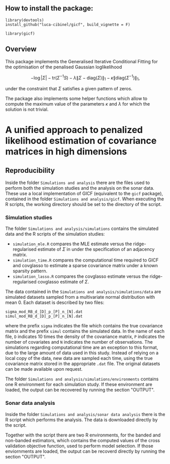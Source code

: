 ## How to install the package:
```
library(devtools)
install_github("luca-cibinel/gicf", build_vignette = F)

library(gicf)
```

## Overview
This package implements the Generalised Iterative Conditional Fitting for the optimisation of the penalised Gaussian loglikelihood

$$-\log{|\Sigma|} - \text{tr}(\Sigma^{-1}S) - \lambda\|\Sigma - \text{diag}(\Sigma)\|_1 - \kappa\|\text{diag}(\Sigma^{-1})\|_1,$$

under the constraint that $\Sigma$ satisfies a given pattern of zeros.

The package also implements some helper functions which allow to compute the maximum value of the parameters $\kappa$ and $\lambda$ for which the solution is not trivial.

# A unified approach to penalized likelihood estimation of covariance matrices in high dimensions

## Reproducibility

Inside the folder `Simulations and analysis` there are the files used to perform both the simulation studies and the analysis on the sonar data. These use a local implementation of GICF (equivalent to the `gicf` package), contained in the folder `Simulations and analysis/gicf`. When executing the R scripts, the working directory should be set to the directory of the script.

### Simulation studies
The folder `Simulations and analysis/simulations` contains the simulated data and the R scripts of the simulation studies:
- `simulation_mle.R` compares the MLE estimate versus the ridge-regularised estimate of $\Sigma$ in under the specification of an adjacency matrix.
- `simulation_time.R` compares the computational time required to GICF and covglasso to estimate a sparse covariance matrix under a known sparsity pattern.
- `simulation_lasso.R` compares the covglasso estimate versus the ridge-regularised covglasso estimate of $\Sigma$.

The data contained in the `Simulations and analysis/simulations/data` are simulated datasets sampled from a multivariate normal distribution with mean $0$. Each dataset is described by two files:
```
sigma_mod_RB_d_[D]_p_[P]_n_[N].dat
simul_mod_RB_d_[D]_p_[P]_n_[N].dat
```
where the prefix `sigma` indicates the file which contains the true covariance matrix and the prefix `simul` contains the simulated data. In the name of each file, `D` indicates $10$ times the density of the covariance matrix, `P` indicates the number of covariates and `N` indicates the number of observations. The simulations regarding computational time are an exception to this format, due to the large amount of data used in this study. Instead of relying on a local copy of the data, new data are sampled each time, using the true covariance matrix stored in the appropriate `.dat` file. The original datasets can be made available upon request.

The folder `Simulations and analysis/simulations/environments` contains one R environment for each simulation study. If these environment are loaded, the output can be recovered by running the section "OUTPUT".

### Sonar data analysis
Inside the folder `Simulations and analysis/sonar data analysis` there is the R script which performs the analysis. The data is downloaded directly by the script.

Together with the script there are two R environments, for the banded and non-banded estimators, which contains the computed values of the cross validation objective function, used to perform model selection. If those enviornments are loaded, the output can be recoverd directly by running the section "OUTPUT".

